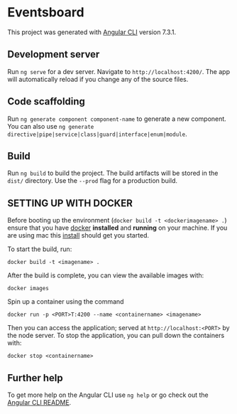 # Eventsboard

This project was generated with [Angular CLI](https://github.com/angular/angular-cli) version 7.3.1.

## Development server

Run `ng serve` for a dev server. Navigate to `http://localhost:4200/`. The app will automatically reload if you change any of the source files.

## Code scaffolding

Run `ng generate component component-name` to generate a new component. You can also use `ng generate directive|pipe|service|class|guard|interface|enum|module`.

## Build

Run `ng build` to build the project. The build artifacts will be stored in the `dist/` directory. Use the `--prod` flag for a production build.

## SETTING UP WITH DOCKER

Before booting up the environment (`docker build -t <dockerimagename> .`) ensure that you have [docker](https://docs.docker.com/) **installed** and **running** on your machine.
If you are using mac this [install](https://docs.docker.com/docker-for-mac/install/) should get you started.


To start the build, run:

```
docker build -t <imagename> .
```

After the build is complete, you can view the available images with:

```
docker images
```
Spin up a container using the command 
```
docker run -p <PORT>T:4200 --name <containername> <imagename>
```
Then you can access the application; served at `http://localhost:<PORT>` by the node server.
To stop the application, you can pull down the containers with:

```
docker stop <containername>
```

## Further help

To get more help on the Angular CLI use `ng help` or go check out the [Angular CLI README](https://github.com/angular/angular-cli/blob/master/README.md).
